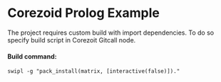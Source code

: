 # Corezoid Prolog Example

The project requires custom build with import dependencies.
To do so specify build script in Corezoit Gitcall node.
#### Build command:
```
swipl -g "pack_install(matrix, [interactive(false)])."
```
